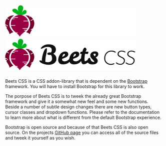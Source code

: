 # ![Image title](../assets/images/beetscss_col_inv_100x416.png#only-dark) ![Image title](../assets/images/beetscss_col_100x416.png#only-light)

Beets CSS is a CSS addon-library that is dependent on the [Bootstrap](https://getbootstrap.com/) framework. You will have to install Bootstrap for this library to work.

The porpose of Beets CSS is to tweek the already great Bootstrap framework and give it a somewhat new feel and some new functions. Beside a number of subtle design changes there are new button types, cursor classes and dropdown functions. Please refer to the documentation to learn more about what is different from the default Bootstrap experience.

Bootstrap is open source and because of that Beets CSS is also open source. On the projects [GitHub page](https://github.com/jonasbirkelof/beets-css) you can access all of the source files and tweek it yourself as you wish.